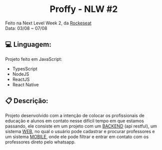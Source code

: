 <h1 align="center" >Proffy - NLW #2</h1>

Feito na Next Level Week 2, da [Rockeseat](https://github.com/rocketseat)
<br>
Data: 03/08 ~ 07/08

## :computer: Linguagem:

Projeto feito em JavaScript:
* TypesScript
* NodeJS
* ReactJS
* React Native

## :clipboard: Descrição:

Projeto desenvolvido com a intenção de colocar os profissionais de educação e alunos em contato nesse difícil tempo em que estamos passando, ele consiste em um projeto com um [BACKEND](https://github.com/eduardo-ehsc/proffy-nlw-booster/tree/master/server) (api restful), um sistema [WEB](https://github.com/eduardo-ehsc/proffy-nlw-booster/tree/master/web), no qual o usuário pode cadastrar e procurar professores e um sistema [MOBILE](https://github.com/eduardo-ehsc/proffy-nlw-booster/tree/master/mobile), onde ele pode filtrar e entrar em contato com os professores direto pelo whatsapp.
